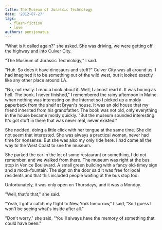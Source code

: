 ```yaml
---
title: The Museum of Jurassic Technology
date: '2012-07-27'
tags:
  - flash-fiction
  - love
authors: pensjonatus
---
```


"What is it called again?" she asked. She was driving, we were getting off the
highway and into Culver City.

<!-- truncate -->

"The Museum of Jurassic Technology," I said.

"Huh. So does it have dinosaurs and stuff?" Culver City was all around us. I had
imagined it to be something out of the wild west, but it looked exactly like any
other place around LA.

"No, not really. I read a book about it. Well, I almost read it. It was boring
as hell. The book. I never finished," I remembered the rainy afternoon in Maine
when nothing was interesting on the Internet so I picked up a moldy paperback
from the shelf at Bryan's house. It was an old house that my friend inherited
from his grandfather. The book was not old, only everything in the house became
moldy quickly. "But the museum sounded interesting. It's got stuff in there that
was never real, never existed."

She nodded, doing a little click with her tongue at the same time. She did not
seem that interested. She was always a practical woman, never had time for
nonsense. But she was also my only ride here. I had come all the way to the West
Coast to see the museum.

She parked the car in the lot of some restaurant or something, I do not
remember, and we walked from there. The museum was right at the bus stop in
Venice Boulevard. A small green building with a fancy old-timey sign and a
mock-fountain. The sign on the door said it was free for local residents and
that this included people waiting at the bus stop too.

Unfortunately, it was only open on Thursdays, and it was a Monday.

"Well, that's that," she said.

"Yeah, I gotta catch my flight to New York tomorrow," I said, "So I guess I
won't be seeing what's inside after all."

"Don't worry," she said, "You'll always have the memory of something that could
have been."
